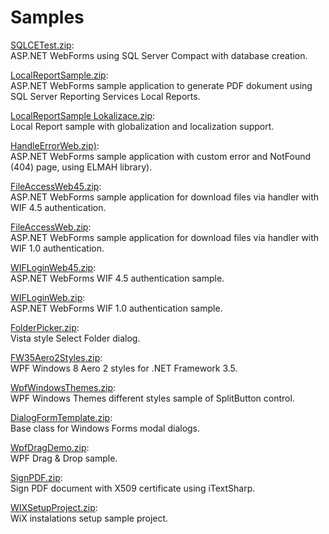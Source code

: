 # Samples

[SQLCETest.zip](https://github.com/holajan/SharedSource/blob/master/Classes/SQLCETest.zip):<br/>
ASP.NET WebForms using SQL Server Compact with database creation.

[LocalReportSample.zip](https://github.com/holajan/SharedSource/blob/master/Classes/LocalReportSample.zip):<br/>
ASP.NET WebForms sample application to generate PDF dokument using SQL Server Reporting Services Local Reports.

[LocalReportSample Lokalizace.zip](https://github.com/holajan/SharedSource/blob/master/Samples/LocalReportSample%20Lokalizace.zip):<br/>
Local Report sample with globalization and localization support.

[HandleErrorWeb.zip)](https://github.com/holajan/SharedSource/blob/master/Classes/HandleErrorWeb.zip):<br/>
ASP.NET WebForms sample application with custom error and NotFound (404) page, using ELMAH library).

[FileAccessWeb45.zip](https://github.com/holajan/SharedSource/blob/master/Classes/FileAccessWeb45.zip):<br/>
ASP.NET WebForms sample application for download files via handler with WIF 4.5 authentication.

[FileAccessWeb.zip](https://github.com/holajan/SharedSource/blob/master/Classes/FileAccessWeb.zip):<br/>
ASP.NET WebForms sample application for download files via handler with WIF 1.0 authentication.

[WIFLoginWeb45.zip](https://github.com/holajan/SharedSource/blob/master/Classes/WIFLoginWeb45.zip):<br/>
ASP.NET WebForms WIF 4.5 authentication sample.

[WIFLoginWeb.zip](https://github.com/holajan/SharedSource/blob/master/Classes/WIFLoginWeb.zip):<br/>
ASP.NET WebForms WIF 1.0 authentication sample.

[FolderPicker.zip](https://github.com/holajan/SharedSource/blob/master/Classes/FolderPicker.zip):<br/>
Vista style Select Folder dialog.

[FW35Aero2Styles.zip](https://github.com/holajan/SharedSource/blob/master/Classes/FW35Aero2Styles.zip):<br/>
WPF Windows 8 Aero 2 styles for .NET Framework 3.5.

[WpfWindowsThemes.zip](https://github.com/holajan/SharedSource/blob/master/Classes/WpfWindowsThemes.zip):<br/>
WPF Windows Themes different styles sample of SplitButton control.

[DialogFormTemplate.zip](https://github.com/holajan/SharedSource/blob/master/Classes/DialogFormTemplate.zip):<br/>
Base class for Windows Forms modal dialogs.

[WpfDragDemo.zip](https://github.com/holajan/SharedSource/blob/master/Classes/WpfDragDemo.zip):<br/>
WPF Drag &amp; Drop sample.

[SignPDF.zip](https://github.com/holajan/SharedSource/blob/master/Classes/SignPDF.zip):<br/>
Sign PDF document with X509 certificate using iTextSharp.

[WIXSetupProject.zip](https://github.com/holajan/SharedSource/blob/master/Classes/WIXSetupProject.zip):<br/>
WiX instalations setup sample project.
